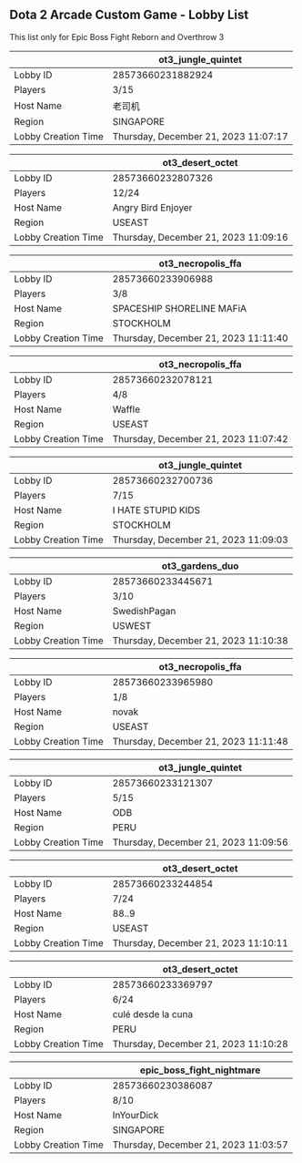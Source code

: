 ## Dota 2 Arcade Custom Game - Lobby List

This list only for Epic Boss Fight Reborn and Overthrow 3

|  | ot3_jungle_quintet |
| ------ | ------ |
| Lobby ID | 28573660231882924 |
| Players | 3/15 |
| Host Name | 老司机 |
| Region | SINGAPORE |
| Lobby Creation Time | Thursday, December 21, 2023 11:07:17 |


|  | ot3_desert_octet |
| ------ | ------ |
| Lobby ID | 28573660232807326 |
| Players | 12/24 |
| Host Name | Angry Bird Enjoyer |
| Region | USEAST |
| Lobby Creation Time | Thursday, December 21, 2023 11:09:16 |


|  | ot3_necropolis_ffa |
| ------ | ------ |
| Lobby ID | 28573660233906988 |
| Players | 3/8 |
| Host Name | SPACESHIP SHORELINE MAFiA |
| Region | STOCKHOLM |
| Lobby Creation Time | Thursday, December 21, 2023 11:11:40 |


|  | ot3_necropolis_ffa |
| ------ | ------ |
| Lobby ID | 28573660232078121 |
| Players | 4/8 |
| Host Name | Waffle |
| Region | USEAST |
| Lobby Creation Time | Thursday, December 21, 2023 11:07:42 |


|  | ot3_jungle_quintet |
| ------ | ------ |
| Lobby ID | 28573660232700736 |
| Players | 7/15 |
| Host Name | I HATE STUPID KIDS |
| Region | STOCKHOLM |
| Lobby Creation Time | Thursday, December 21, 2023 11:09:03 |


|  | ot3_gardens_duo |
| ------ | ------ |
| Lobby ID | 28573660233445671 |
| Players | 3/10 |
| Host Name | SwedishPagan |
| Region | USWEST |
| Lobby Creation Time | Thursday, December 21, 2023 11:10:38 |


|  | ot3_necropolis_ffa |
| ------ | ------ |
| Lobby ID | 28573660233965980 |
| Players | 1/8 |
| Host Name | novak |
| Region | USEAST |
| Lobby Creation Time | Thursday, December 21, 2023 11:11:48 |


|  | ot3_jungle_quintet |
| ------ | ------ |
| Lobby ID | 28573660233121307 |
| Players | 5/15 |
| Host Name | ODB |
| Region | PERU |
| Lobby Creation Time | Thursday, December 21, 2023 11:09:56 |


|  | ot3_desert_octet |
| ------ | ------ |
| Lobby ID | 28573660233244854 |
| Players | 7/24 |
| Host Name | 88..9 |
| Region | USEAST |
| Lobby Creation Time | Thursday, December 21, 2023 11:10:11 |


|  | ot3_desert_octet |
| ------ | ------ |
| Lobby ID | 28573660233369797 |
| Players | 6/24 |
| Host Name | culé desde la cuna |
| Region | PERU |
| Lobby Creation Time | Thursday, December 21, 2023 11:10:28 |


|  | epic_boss_fight_nightmare |
| ------ | ------ |
| Lobby ID | 28573660230386087 |
| Players | 8/10 |
| Host Name | InYourDick |
| Region | SINGAPORE |
| Lobby Creation Time | Thursday, December 21, 2023 11:03:57 |


